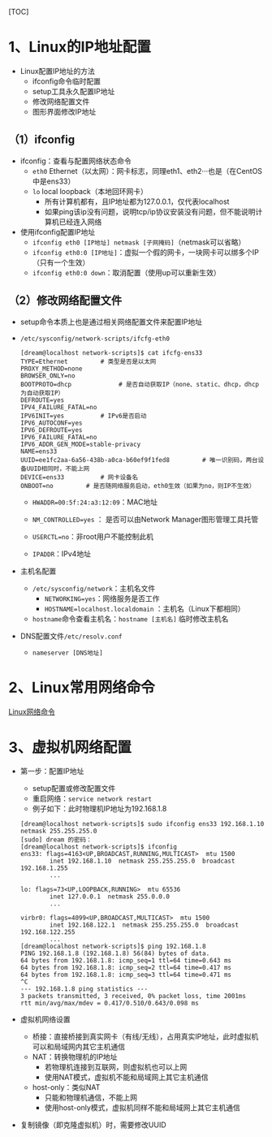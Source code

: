 [TOC]

# 1、Linux的IP地址配置

- Linux配置IP地址的方法
  - ifconfig命令临时配置
  - setup工具永久配置IP地址
  - 修改网络配置文件
  - 图形界面修改IP地址

## （1）ifconfig

- ifconfig：查看与配置网络状态命令
  - `eth0`    Ethernet（以太网）：网卡标志，同理eth1、eth2···也是（在CentOS中是ens33）
  - `lo`      local loopback（本地回环网卡）
    - 所有计算机都有，且IP地址都为127.0.0.1，仅代表localhost
    - 如果ping该ip没有问题，说明tcp/ip协议安装没有问题，但不能说明计算机已经连入网络
- 使用ifconfig配置IP地址
  - `ifconfig eth0 [IP地址] netmask [子网掩码]`（netmask可以省略）
  - `ifconfig eth0:0 [IP地址]`：虚拟一个假的网卡，一块网卡可以绑多个IP（只有一个生效）
  - `ifconfig eth0:0 down`：取消配置（使用up可以重新生效）

## （2）修改网络配置文件

- setup命令本质上也是通过相关网络配置文件来配置IP地址

- `/etc/sysconfig/network-scripts/ifcfg-eth0`

  ```shell
  [dream@localhost network-scripts]$ cat ifcfg-ens33 
  TYPE=Ethernet			# 类型是否是以太网
  PROXY_METHOD=none
  BROWSER_ONLY=no
  BOOTPROTO=dhcp			 # 是否自动获取IP（none、static、dhcp，dhcp为自动获取IP）
  DEFROUTE=yes
  IPV4_FAILURE_FATAL=no
  IPV6INIT=yes			# IPv6是否启动
  IPV6_AUTOCONF=yes
  IPV6_DEFROUTE=yes
  IPV6_FAILURE_FATAL=no
  IPV6_ADDR_GEN_MODE=stable-privacy
  NAME=ens33
  UUID=ee1fc2aa-6a56-438b-a0ca-b60ef9f1fed8			# 唯一识别码，两台设备UUID相同时，不能上网
  DEVICE=ens33			# 网卡设备名											
  ONBOOT=no			# 是否随网络服务启动，eth0生效（如果为no，则IP不生效）		
  ```

  - `HWADDR=00:5f:24:a3:12:09`：MAC地址		

  - `NM_CONTROLLED=yes` ： 是否可以由Network Manager图形管理工具托管		

  - `USERCTL=no`：非root用户不能控制此机
  - `IPADDR`：IPv4地址

- 主机名配置
  - `/etc/sysconfig/network`：主机名文件
    - `NETWORKING=yes`：网络服务是否工作
    - `HOSTNAME=localhost.localdomain` ：主机名（Linux下都相同）
  - `hostname`命令查看主机名：`hostname [主机名]`  临时修改主机名
- DNS配置文件`/etc/resolv.conf`
  - `nameserver [DNS地址]`

# 2、Linux常用网络命令

[Linux网络命令](../Linux命令/网络命令)

# 3、虚拟机网络配置

- 第一步：配置IP地址

  - setup配置或修改配置文件
  - 重启网络：`service network restart`
  - 例子如下：此时物理机IP地址为192.168.1.8 

  ```
  [dream@localhost network-scripts]$ sudo ifconfig ens33 192.168.1.10 netmask 255.255.255.0
  [sudo] dream 的密码：
  [dream@localhost network-scripts]$ ifconfig
  ens33: flags=4163<UP,BROADCAST,RUNNING,MULTICAST>  mtu 1500
          inet 192.168.1.10  netmask 255.255.255.0  broadcast 192.168.1.255
          ...
  
  lo: flags=73<UP,LOOPBACK,RUNNING>  mtu 65536
          inet 127.0.0.1  netmask 255.0.0.0
          ...
  
  virbr0: flags=4099<UP,BROADCAST,MULTICAST>  mtu 1500
          inet 192.168.122.1  netmask 255.255.255.0  broadcast 192.168.122.255
          ...
  [dream@localhost network-scripts]$ ping 192.168.1.8
  PING 192.168.1.8 (192.168.1.8) 56(84) bytes of data.
  64 bytes from 192.168.1.8: icmp_seq=1 ttl=64 time=0.643 ms
  64 bytes from 192.168.1.8: icmp_seq=2 ttl=64 time=0.417 ms
  64 bytes from 192.168.1.8: icmp_seq=3 ttl=64 time=0.471 ms
  ^C
  --- 192.168.1.8 ping statistics ---
  3 packets transmitted, 3 received, 0% packet loss, time 2001ms
  rtt min/avg/max/mdev = 0.417/0.510/0.643/0.098 ms
  
  ```

- 虚拟机网络设置
  - 桥接：直接桥接到真实网卡（有线/无线），占用真实IP地址，此时虚拟机可以和局域网内其它主机通信
  - NAT：转换物理机的IP地址
    - 若物理机连接到互联网，则虚拟机也可以上网
    - 使用NAT模式，虚拟机不能和局域网上其它主机通信
  - host-only：类似NAT
    - 只能和物理机通信，不能上网
    - 使用host-only模式，虚拟机同样不能和局域网上其它主机通信
- 复制镜像（即克隆虚拟机）时，需要修改UUID

